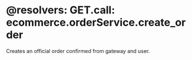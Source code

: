 @resolvers:
    GET.call: ecommerce.orderService.create_order
===
Creates an official order confirmed from gateway and user.